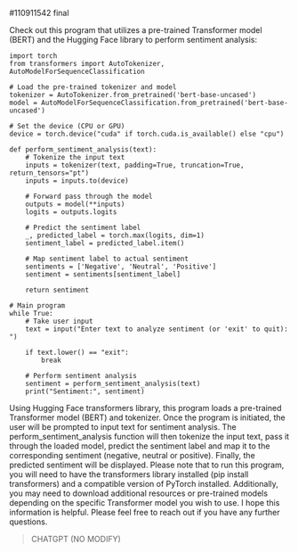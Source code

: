 #110911542 final

Check out this program that utilizes a pre-trained Transformer model (BERT) and the Hugging Face library to perform sentiment analysis:
```
import torch
from transformers import AutoTokenizer, AutoModelForSequenceClassification

# Load the pre-trained tokenizer and model
tokenizer = AutoTokenizer.from_pretrained('bert-base-uncased')
model = AutoModelForSequenceClassification.from_pretrained('bert-base-uncased')

# Set the device (CPU or GPU)
device = torch.device("cuda" if torch.cuda.is_available() else "cpu")

def perform_sentiment_analysis(text):
    # Tokenize the input text
    inputs = tokenizer(text, padding=True, truncation=True, return_tensors="pt")
    inputs = inputs.to(device)

    # Forward pass through the model
    outputs = model(**inputs)
    logits = outputs.logits

    # Predict the sentiment label
    _, predicted_label = torch.max(logits, dim=1)
    sentiment_label = predicted_label.item()

    # Map sentiment label to actual sentiment
    sentiments = ['Negative', 'Neutral', 'Positive']
    sentiment = sentiments[sentiment_label]

    return sentiment

# Main program
while True:
    # Take user input
    text = input("Enter text to analyze sentiment (or 'exit' to quit): ")

    if text.lower() == "exit":
        break

    # Perform sentiment analysis
    sentiment = perform_sentiment_analysis(text)
    print("Sentiment:", sentiment)
```
Using Hugging Face transformers library, this program loads a pre-trained Transformer model (BERT) and tokenizer. Once the program is initiated, the user will be prompted to input text for sentiment analysis. The perform_sentiment_analysis function will then tokenize the input text, pass it through the loaded model, predict the sentiment label and map it to the corresponding sentiment (negative, neutral or positive). Finally, the predicted sentiment will be displayed.
Please note that to run this program, you will need to have the transformers library installed (pip install transformers) and a compatible version of PyTorch installed. Additionally, you may need to download additional resources or pre-trained models depending on the specific Transformer model you wish to use.
I hope this information is helpful. Please feel free to reach out if you have any further questions.
>CHATGPT (NO MODIFY)
